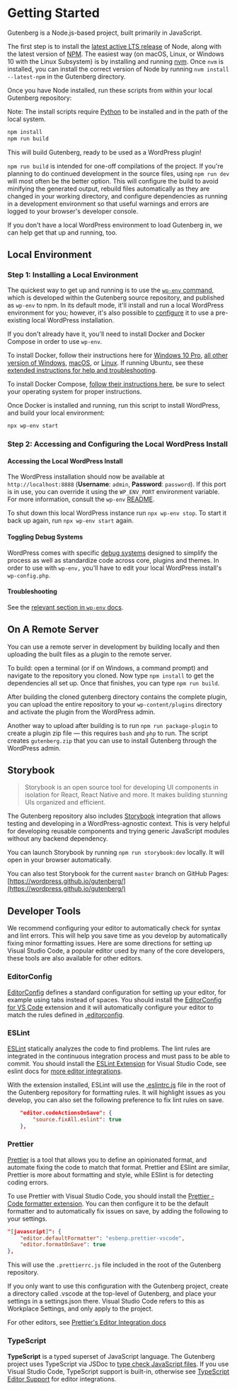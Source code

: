 # Getting Started

Gutenberg is a Node.js-based project, built primarily in JavaScript.

The first step is to install the [latest active LTS release](https://github.com/nodejs/Release#release-schedule) of Node, along with the latest version of [NPM](https://www.npmjs.com/). The easiest way (on macOS, Linux, or Windows 10 with the Linux Subsystem) is by installing and running [nvm]. Once `nvm` is installed, you can install the correct version of Node by running `nvm install --latest-npm` in the Gutenberg directory.

Once you have Node installed, run these scripts from within your local Gutenberg repository:

Note: The install scripts require [Python](https://www.python.org/) to be installed and in the path of the local system.

```bash
npm install
npm run build
```

This will build Gutenberg, ready to be used as a WordPress plugin!

`npm run build` is intended for one-off compilations of the project. If you're planning to do continued development in the source files, using `npm run dev` will most often be the better option. This will configure the build to avoid minifying the generated output, rebuild files automatically as they are changed in your working directory, and configure dependencies as running in a development environment so that useful warnings and errors are logged to your browser's developer console.

If you don't have a local WordPress environment to load Gutenberg in, we can help get that up and running, too.

## Local Environment

### Step 1: Installing a Local Environment

The quickest way to get up and running is to use the [`wp-env` command](https://github.com/WordPress/gutenberg/tree/master/packages/wp-env), which is developed within the Gutenberg source repository, and published as `wp-env` to npm. In its default mode, it'll install and run a local WordPress environment for you; however, it's also possible to [configure](https://github.com/WordPress/gutenberg/blob/master/packages/wp-env/README.md#wp-envjson) it to use a pre-existing local WordPress installation.

If you don't already have it, you'll need to install Docker and Docker Compose in order to use `wp-env`.

To install Docker, follow their instructions here for [Windows 10 Pro](https://docs.docker.com/docker-for-windows/install/), [all other version of Windows](https://docs.docker.com/toolbox/toolbox_install_windows/), [macOS](https://docs.docker.com/docker-for-mac/install/), or [Linux](https://docs.docker.com/v17.12/install/linux/docker-ce/ubuntu/#install-using-the-convenience-script). If running Ubuntu, see these [extended instructions for help and troubleshooting](/docs/contributors/env-ubuntu.md).

To install Docker Compose, [follow their instructions here](https://docs.docker.com/compose/install/), be sure to select your operating system for proper instructions.

Once Docker is installed and running, run this script to install WordPress, and build your local environment:

```bash
npx wp-env start
```

### Step 2: Accessing and Configuring the Local WordPress Install

#### Accessing the Local WordPress Install

The WordPress installation should now be available at `http://localhost:8888` (**Username**: `admin`, **Password**: `password`).
If this port is in use, you can override it using the `WP_ENV_PORT` environment variable. For more information, consult the `wp-env` [README](https://github.com/WordPress/gutenberg/blob/master/packages/wp-env/README.md).

To shut down this local WordPress instance run `npx wp-env stop`. To start it back up again, run `npx wp-env start` again.

#### Toggling Debug Systems

WordPress comes with specific [debug systems](https://wordpress.org/support/article/debugging-in-wordpress/) designed to simplify the process as well as standardize code across core, plugins and themes. In order to use with `wp-env,` you'll have to edit your local WordPress install's `wp-config.php`.

#### Troubleshooting

See the [relevant section in `wp-env` docs](https://github.com/WordPress/gutenberg/tree/master/packages/wp-env#troubleshooting-common-problems).

## On A Remote Server

You can use a remote server in development by building locally and then uploading the built files as a plugin to the remote server.

To build: open a terminal (or if on Windows, a command prompt) and navigate to the repository you cloned. Now type `npm install` to get the dependencies all set up. Once that finishes, you can type `npm run build`.

After building the cloned gutenberg directory contains the complete plugin, you can upload the entire repository to your `wp-content/plugins` directory and activate the plugin from the WordPress admin.

Another way to upload after building is to run `npm run package-plugin` to create a plugin zip file — this requires `bash` and `php` to run. The script creates `gutenberg.zip` that you can use to install Gutenberg through the WordPress admin.

[npm]: https://www.npmjs.com/
[nvm]: https://github.com/creationix/nvm

## Storybook

> Storybook is an open source tool for developing UI components in isolation for React, React Native and more. It makes building stunning UIs organized and efficient.

The Gutenberg repository also includes [Storybook] integration that allows testing and developing in a WordPress-agnostic context. This is very helpful for developing reusable components and trying generic JavaScript modules without any backend dependency.

You can launch Storybook by running `npm run storybook:dev` locally. It will open in your browser automatically.

You can also test Storybook for the current `master` branch on GitHub Pages: [https://wordpress.github.io/gutenberg/](https://wordpress.github.io/gutenberg/)

[Storybook]: https://storybook.js.org/

## Developer Tools

We recommend configuring your editor to automatically check for syntax and lint errors. This will help you save time as you develop by automatically fixing minor formatting issues. Here are some directions for setting up Visual Studio Code, a popular editor used by many of the core developers, these tools are also available for other editors.

### EditorConfig

[EditorConfig](https://editorconfig.org/) defines a standard configuration for setting up your editor, for example using tabs instead of spaces. You should install the [EditorConfig for VS Code](https://marketplace.visualstudio.com/items?itemName=editorconfig.editorconfig) extension and it will automatically configure your editor to match the rules defined in [.editorconfig](https://github.com/WordPress/gutenberg/blob/master/.editorconfig).

### ESLint

[ESLint](https://eslint.org/) statically analyzes the code to find problems. The lint rules are integrated in the continuous integration process and must pass to be able to commit. You should install the [ESLint Extension](https://marketplace.visualstudio.com/items?itemName=dbaeumer.vscode-eslint) for Visual Studio Code, see eslint docs for [more editor integrations](https://eslint.org/docs/user-guide/integrations).

With the extension installed, ESLint will use the [.eslintrc.js](https://github.com/WordPress/gutenberg/blob/master/.eslintrc.js) file in the root of the Gutenberg repository for formatting rules. It will highlight issues as you develop, you can also set the following preference to fix lint rules on save.

```json
    "editor.codeActionsOnSave": {
        "source.fixAll.eslint": true
    },
```

### Prettier

[Prettier](https://prettier.io/) is a tool that allows you to define an opinionated format, and automate fixing the code to match that format. Prettier and ESlint are similar, Prettier is more about formatting and style, while ESlint is for detecting coding errors.

To use Prettier with Visual Studio Code, you should install the [Prettier - Code formatter extension](https://marketplace.visualstudio.com/items?itemName=esbenp.prettier-vscode). You can then configure it to be the default formatter and to automatically fix issues on save, by adding the following to your settings.

```json
"[javascript]": {
    "editor.defaultFormatter": "esbenp.prettier-vscode",
    "editor.formatOnSave": true
},
```

This will use the `.prettierrc.js` file included in the root of the Gutenberg repository.

If you only want to use this configuration with the Gutenberg project, create a directory called .vscode at the top-level of Gutenberg, and place your settings in a settings.json there. Visual Studio Code refers to this as Workplace Settings, and only apply to the project.

For other editors, see [Prettier's Editor Integration docs](https://prettier.io/docs/en/editors.html)

### TypeScript

**TypeScript** is a typed superset of JavaScript language. The Gutenberg project uses TypeScript via JSDoc to [type check JavaScript files](https://www.typescriptlang.org/docs/handbook/type-checking-javascript-files.html). If you use Visual Studio Code, TypeScript support is built-in, otherwise see [TypeScript Editor Support](https://github.com/Microsoft/TypeScript/wiki/TypeScript-Editor-Support) for editor integrations.
